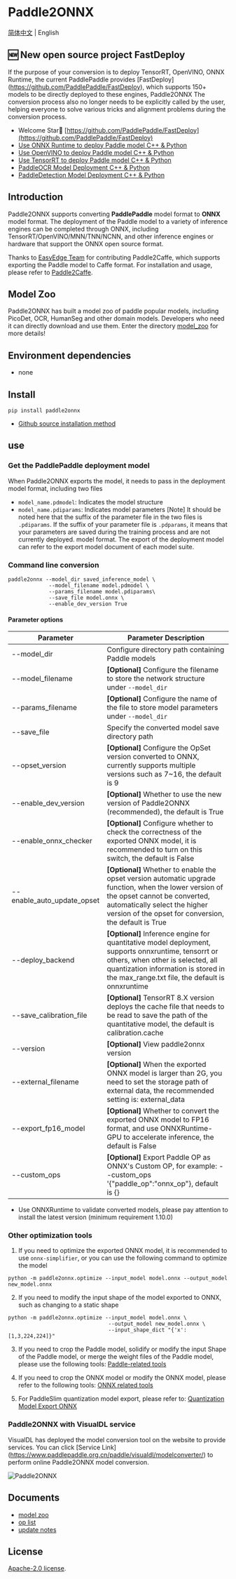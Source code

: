 # Paddle2ONNX

[简体中文](README.md) | English

## 🆕 New open source project FastDeploy
If the purpose of your conversion is to deploy TensorRT, OpenVINO, ONNX Runtime, the current PaddlePaddle provides [FastDeploy] (https://github.com/PaddlePaddle/FastDeploy), which supports 150+ models to be directly deployed to these engines, Paddle2ONNX The conversion process also no longer needs to be explicitly called by the user, helping everyone to solve various tricks and alignment problems during the conversion process.

- Welcome Star🌟 [https://github.com/PaddlePaddle/FastDeploy](https://github.com/PaddlePaddle/FastDeploy)
- [Use ONNX Runtime to deploy Paddle model C++ & Python](https://github.com/PaddlePaddle/FastDeploy/tree/develop/examples/runtime)
- [Use OpenVINO to deploy Paddle model C++ & Python](https://github.com/PaddlePaddle/FastDeploy/tree/develop/examples/runtime)
- [Use TensorRT to deploy Paddle model C++ & Python](https://github.com/PaddlePaddle/FastDeploy/tree/develop/examples/runtime)
- [PaddleOCR Model Deployment C++ & Python](https://github.com/PaddlePaddle/FastDeploy/tree/develop/examples/vision/ocr)
- [PaddleDetection Model Deployment C++ & Python](https://github.com/PaddlePaddle/FastDeploy/tree/develop/examples/vision/detection/paddledetection)

## Introduction

Paddle2ONNX supports converting **PaddlePaddle** model format to **ONNX** model format. The deployment of the Paddle model to a variety of inference engines can be completed through ONNX, including TensorRT/OpenVINO/MNN/TNN/NCNN, and other inference engines or hardware that support the ONNX open source format.

Thanks to [EasyEdge Team](https://ai.baidu.com/easyedge/home) for contributing Paddle2Caffe, which supports exporting the Paddle model to Caffe format. For installation and usage, please refer to [Paddle2Caffe](Paddle2Caffe).

## Model Zoo
Paddle2ONNX has built a model zoo of paddle popular models, including PicoDet, OCR, HumanSeg and other domain models. Developers who need it can directly download and use them. Enter the directory [model_zoo](./model_zoo) for more details!

## Environment dependencies

- none

## Install

```
pip install paddle2onnx
```

- [Github source installation method](docs/zh/compile.md)

## use

### Get the PaddlePaddle deployment model

When Paddle2ONNX exports the model, it needs to pass in the deployment model format, including two files
- `model_name.pdmodel`: Indicates the model structure
- `model_name.pdiparams`: Indicates model parameters
[Note] It should be noted here that the suffix of the parameter file in the two files is `.pdiparams`. If the suffix of your parameter file is `.pdparams`, it means that your parameters are saved during the training process and are not currently deployed. model format. The export of the deployment model can refer to the export model document of each model suite.


### Command line conversion

```
paddle2onnx --model_dir saved_inference_model \
             --model_filename model.pdmodel \
             --params_filename model.pdiparams\
             --save_file model.onnx \
             --enable_dev_version True
```
#### Parameter options
| Parameter |Parameter Description |
|----------|--------------|
|--model_dir | Configure directory path containing Paddle models|
|--model_filename |**[Optional]** Configure the filename to store the network structure under `--model_dir`|
|--params_filename |**[Optional]** Configure the name of the file to store model parameters under `--model_dir`|
|--save_file | Specify the converted model save directory path |
|--opset_version | **[Optional]** Configure the OpSet version converted to ONNX, currently supports multiple versions such as 7~16, the default is 9 |
|--enable_dev_version | **[Optional]** Whether to use the new version of Paddle2ONNX (recommended), the default is True |
|--enable_onnx_checker| **[Optional]** Configure whether to check the correctness of the exported ONNX model, it is recommended to turn on this switch, the default is False|
|--enable_auto_update_opset| **[Optional]** Whether to enable the opset version automatic upgrade function, when the lower version of the opset cannot be converted, automatically select the higher version of the opset for conversion, the default is True|
|--deploy_backend |**[Optional]** Inference engine for quantitative model deployment, supports onnxruntime, tensorrt or others, when other is selected, all quantization information is stored in the max_range.txt file, the default is onnxruntime |
|--save_calibration_file |**[Optional]** TensorRT 8.X version deploys the cache file that needs to be read to save the path of the quantitative model, the default is calibration.cache |
|--version |**[Optional]** View paddle2onnx version |
|--external_filename |**[Optional]** When the exported ONNX model is larger than 2G, you need to set the storage path of external data, the recommended setting is: external_data |
|--export_fp16_model |**[Optional]** Whether to convert the exported ONNX model to FP16 format, and use ONNXRuntime-GPU to accelerate inference, the default is False |
|--custom_ops |**[Optional]** Export Paddle OP as ONNX's Custom OP, for example: --custom_ops '{"paddle_op":"onnx_op"}, default is {} |

- Use ONNXRuntime to validate converted models, please pay attention to install the latest version (minimum requirement 1.10.0)

### Other optimization tools
1. If you need to optimize the exported ONNX model, it is recommended to use `onnx-simplifier`, or you can use the following command to optimize the model
```
python -m paddle2onnx.optimize --input_model model.onnx --output_model new_model.onnx
```

2. If you need to modify the input shape of the model exported to ONNX, such as changing to a static shape
```
python -m paddle2onnx.optimize --input_model model.onnx \
                                --output_model new_model.onnx \
                                --input_shape_dict "{'x':[1,3,224,224]}"
```

3. If you need to crop the Paddle model, solidify or modify the input Shape of the Paddle model, or merge the weight files of the Paddle model, please use the following tools: [Paddle-related tools](./tools/paddle/README.md)

4. If you need to crop the ONNX model or modify the ONNX model, please refer to the following tools: [ONNX related tools](./tools/onnx/README.md)

5. For PaddleSlim quantization model export, please refer to: [Quantization Model Export ONNX](./docs/zh/quantize.md)

### Paddle2ONNX with VisualDL service

VisualDL has deployed the model conversion tool on the website to provide services. You can click [Service Link] (https://www.paddlepaddle.org.cn/paddle/visualdl/modelconverter/) to perform online Paddle2ONNX model conversion.

![Paddle2ONNX](https://user-images.githubusercontent.com/22424850/226798785-33167569-4bd0-4b00-a5c0-5d6642cd6751.gif)

## Documents

- [model zoo](docs/en/model_zoo.md)
- [op list](docs/en/op_list.md)
- [update notes](docs/en/change_log.md)

## License
[Apache-2.0 license](https://github.com/PaddlePaddle/paddle-onnx/blob/develop/LICENSE).
